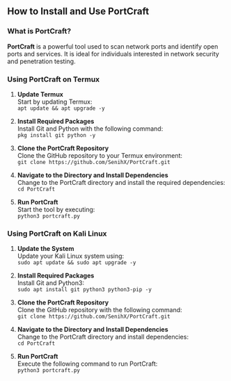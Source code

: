 

## **How to Install and Use PortCraft**

### **What is PortCraft?**  
**PortCraft** is a powerful tool used to scan network ports and identify open ports and services. It is ideal for individuals interested in network security and penetration testing.


### **Using PortCraft on Termux**

1. **Update Termux**  
   Start by updating Termux:  
   ``apt update && apt upgrade -y``

2. **Install Required Packages**  
   Install Git and Python with the following command:  
   ``pkg install git python -y``

3. **Clone the PortCraft Repository**  
   Clone the GitHub repository to your Termux environment:  
   ``git clone https://github.com/SenihX/PortCraft.git``

4. **Navigate to the Directory and Install Dependencies**  
   Change to the PortCraft directory and install the required dependencies:  
   ``cd PortCraft``  

5. **Run PortCraft**  
   Start the tool by executing:  
   ``python3 portcraft.py``


### **Using PortCraft on Kali Linux**

1. **Update the System**  
   Update your Kali Linux system using:  
   ``sudo apt update && sudo apt upgrade -y``

2. **Install Required Packages**  
   Install Git and Python3:  
   ``sudo apt install git python3 python3-pip -y``

3. **Clone the PortCraft Repository**  
   Clone the GitHub repository with the following command:  
   ``git clone https://github.com/SenihX/PortCraft.git``

4. **Navigate to the Directory and Install Dependencies**  
   Change to the PortCraft directory and install dependencies:  
   ``cd PortCraft``  

5. **Run PortCraft**  
   Execute the following command to run PortCraft:  
   ``python3 portcraft.py``
